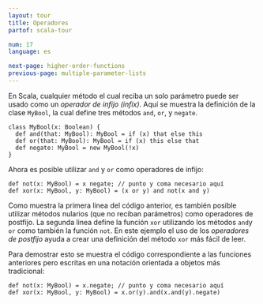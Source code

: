 ```yaml
---
layout: tour
title: Operadores
partof: scala-tour

num: 17
language: es

next-page: higher-order-functions
previous-page: multiple-parameter-lists
---
```


En Scala, cualquier método el cual reciba un solo parámetro puede ser usado como un *operador de infijo (infix)*. Aquí se muestra la definición de la clase `MyBool`, la cual define tres métodos `and`, `or`, y `negate`.

    class MyBool(x: Boolean) {
      def and(that: MyBool): MyBool = if (x) that else this
      def or(that: MyBool): MyBool = if (x) this else that
      def negate: MyBool = new MyBool(!x)
    }

Ahora es posible utilizar `and` y `or` como operadores de infijo:

    def not(x: MyBool) = x negate; // punto y coma necesario aquí
    def xor(x: MyBool, y: MyBool) = (x or y) and not(x and y)

Como muestra la primera linea del código anterior, es también posible utilizar métodos nularios (que no reciban parámetros) como operadores de postfijo. La segunda linea define la función `xor` utilizando los métodos `and`y `or` como también la función `not`. En este ejemplo el uso de los _operadores de postfijo_ ayuda a crear una definición del método `xor` más fácil de leer.

Para demostrar esto se muestra el código correspondiente a las funciones anteriores pero escritas en una notación orientada a objetos más tradicional:

    def not(x: MyBool) = x.negate; // punto y coma necesario aquí
    def xor(x: MyBool, y: MyBool) = x.or(y).and(x.and(y).negate)
